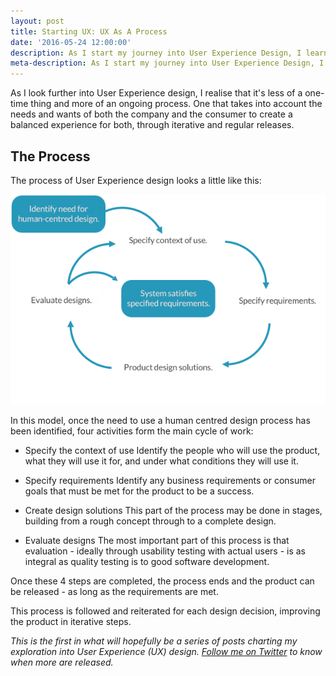 ```yaml
---
layout: post
title: Starting UX: UX As A Process
date: '2016-05-24 12:00:00'
description: As I start my journey into User Experience Design, I learn that it's less of a one-time thing and more of a process.
meta-description: As I start my journey into User Experience Design, I learn that it's less of a one-time thing and more of a process.
---
```


As I look further into User Experience design, I realise that it's less of a one-time thing and more of an ongoing process. One that takes into account the needs and wants of both the company and the consumer to create a balanced experience for both, through iterative and regular releases.

## The Process

The process of User Experience design looks a little like this:

<center><img src="/img/UXDESIGNPROCESS.png"></center>

In this model, once the need to use a human centred design process has been identified, four activities form the main cycle of work:

- Specify the context of use
Identify the people who will use the product, what they will use it for, and under what conditions they will use it.

- Specify requirements
Identify any business requirements or consumer goals that must be met for the product to be a success.

- Create design solutions
This part of the process may be done in stages, building from a rough concept through to a complete design.

- Evaluate designs
The most important part of this process is that evaluation - ideally through usability testing with actual users - is as integral as quality testing is to good software development.

Once these 4 steps are completed, the process ends and the product can be released - as long as the requirements are met.

This process is followed and reiterated for each design decision, improving the product in iterative steps.


*This is the first in what will hopefully be a series of posts charting my exploration into User Experience (UX) design. [Follow me on Twitter](http://www.twitter.com/Smutchings) to know when more are released.*